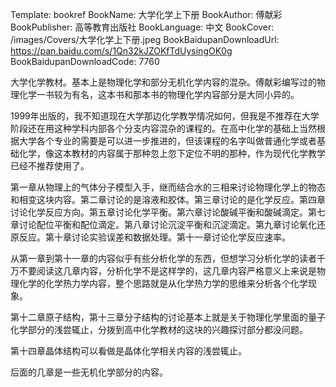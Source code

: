Template: bookref
BookName: 大学化学上下册
BookAuthor: 傅献彩
BookPublisher: 高等教育出版社
BookLanguage: 中文
BookCover: /images/Covers/大学化学上下册.jpeg
BookBaidupanDownloadUrl: https://pan.baidu.com/s/1Qn32kJZOKfTdUysingOK0g 
BookBaidupanDownloadCode: 7760



大学化学教材。基本上是物理化学和部分无机化学内容的混杂。傅献彩编写过的物理化学一书较为有名，这本书和那本书的物理化学内容部分是大同小异的。

1999年出版的，我不知道现在大学那边化学教学情况如何，但我是不推荐在大学阶段还在用这种学科内部各个分支内容混杂的课程的。在高中化学的基础上当然根据大学各个专业的需要是可以进一步推进的，但该课程的名字叫做普通化学或者基础化学，像这本教材的内容属于那种忽上忽下定位不明的那种，作为现代化学教学已经不推荐使用了。

第一章从物理上的气体分子模型入手，继而结合水的三相来讨论物理化学上的物态和相变这块内容。第二章讨论的是溶液和胶体。第三章讨论的是化学反应。第四章讨论化学反应方向。第五章讨论化学平衡。第六章讨论酸碱平衡和酸碱滴定。第七章讨论配位平衡和配位滴定。第八章讨论沉淀平衡和沉淀滴定。第九章讨论氧化还原反应。第十章讨论实验误差和数据处理。第十一章讨论化学反应速率。

从第一章到第十一章的内容似乎有些分析化学的东西，但想学习分析化学的读者千万不要阅读这几章内容，分析化学不是这样学的，这几章内容严格意义上来说是物理化学的化学热力学内容，整个思路就是从化学热力学的思维来分析各个化学现象。

第十二章原子结构，第十三章分子结构的讨论基本上就是关于物理化学里面的量子化学部分的浅尝辄止，分拨到高中化学教材的这块的兴趣探讨部分都没问题。

第十四章晶体结构可以看做是晶体化学相关内容的浅尝辄止。

后面的几章是一些无机化学部分的内容。